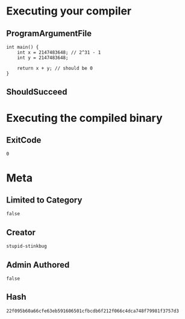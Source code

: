 # Executing your compiler

## ProgramArgumentFile

```
int main() {
    int x = 2147483648; // 2^31 - 1
    int y = 2147483648;
 
    return x + y; // should be 0
}

```

## ShouldSucceed

# Executing the compiled binary

## ExitCode

```
0
```

# Meta

## Limited to Category

```
false
```

## Creator

```
stupid-stinkbug
```

## Admin Authored

```
false
```

## Hash

```
22f095b60a66cfe63eb591606501cfbcdb6f212f066c4dca748f79981f3757d3
```
